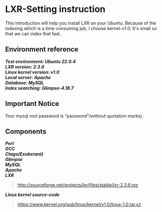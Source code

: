 # LXR-Setting instruction


This introduction will help you install LXR on your Ubuntu.
Because of the indexing which is a time consuming job, I choose kernel-v1.0. It's small so that we can index that fast.

## Environment reference
***Test environment: Ubuntu 22.0.4***  
***LXR version: 2.3.6***  
***Linux kernel version: v1.0***  
***Local server: Apache***  
***Database: MySQL***  
***Index searching: Glimpse-4.18.7***  

## Important Notice
Your mysql root password is "password"(without quotation marks).

## Components
***Perl***  
***GCC***  
***Ctags(Exuberant)***  
***Glimpse***  
***MySQL***  
***Apache***  
***LXR***  
> http://sourceforge.net/projects/lxr/files/stable/lxr-2.3.6.tgz  

***Linux kernel source-code***  
> https://www.kernel.org/pub/linux/kernel/v1.0/linux-1.0.tar.xz  

